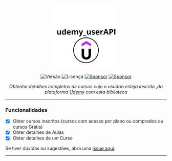 <div align="center">
    <img src="assets/udemy_userAPI-logo.png" alt="udemy_userAPI-logo" width="200"/>
  


![Versão](https://img.shields.io/badge/version-0.3.11-orange)
![Licença](https://img.shields.io/badge/license-MIT-orange)
[![Sponsor](https://img.shields.io/badge/💲Donate-yellow)](https://paulocesar-dev404.github.io/me-apoiando-online/)
[![Sponsor](https://img.shields.io/badge/Documentation-green)](https://github.com/PauloCesar-dev404/udemy-userAPI/blob/main/docs/iniciando.md)

  <i>Obtenha detalhes completos de cursos cujo o usuário esteja inscrito ,da plataforma [Udemy](https://www.udemy.com/) com esta biblioteca</i>
  
  ---
</div>


###  Funcionalidades
- [x] Obter cursos inscritos (cursos com acesso por plano ou comprados ou cursos Grátis)
- [x] Obter detalhes de Aulas
- [x] Obter detalhes de um Curso

Se tiver dúvidas ou sugestões, abra uma [issue aqui](https://github.com/PauloCesar-dev404/udemy_userAPI/issues).

---

